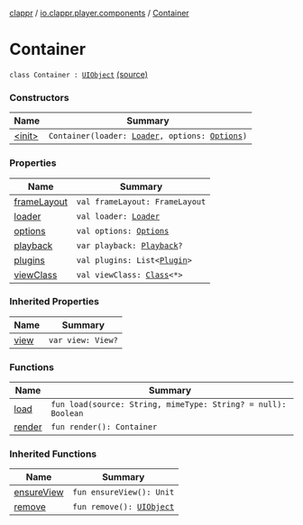 [clappr](../../index.md) / [io.clappr.player.components](../index.md) / [Container](.)

# Container

`class Container : `[`UIObject`](../../io.clappr.player.base/-u-i-object/index.md) [(source)](https://github.com/clappr/clappr-android/tree/dev/clappr/src/main/kotlin/io/clappr/player/components/Container.kt#L13)

### Constructors

| Name | Summary |
|---|---|
| [&lt;init&gt;](-init-.md) | `Container(loader: `[`Loader`](../../io.clappr.player.plugin/-loader/index.md)`, options: `[`Options`](../../io.clappr.player.base/-options/index.md)`)` |

### Properties

| Name | Summary |
|---|---|
| [frameLayout](frame-layout.md) | `val frameLayout: FrameLayout` |
| [loader](loader.md) | `val loader: `[`Loader`](../../io.clappr.player.plugin/-loader/index.md) |
| [options](options.md) | `val options: `[`Options`](../../io.clappr.player.base/-options/index.md) |
| [playback](playback.md) | `var playback: `[`Playback`](../-playback/index.md)`?` |
| [plugins](plugins.md) | `val plugins: List<`[`Plugin`](../../io.clappr.player.plugin/-plugin/index.md)`>` |
| [viewClass](view-class.md) | `val viewClass: `[`Class`](http://docs.oracle.com/javase/6/docs/api/java/lang/Class.html)`<*>` |

### Inherited Properties

| Name | Summary |
|---|---|
| [view](../../io.clappr.player.base/-u-i-object/view.md) | `var view: View?` |

### Functions

| Name | Summary |
|---|---|
| [load](load.md) | `fun load(source: String, mimeType: String? = null): Boolean` |
| [render](render.md) | `fun render(): Container` |

### Inherited Functions

| Name | Summary |
|---|---|
| [ensureView](../../io.clappr.player.base/-u-i-object/ensure-view.md) | `fun ensureView(): Unit` |
| [remove](../../io.clappr.player.base/-u-i-object/remove.md) | `fun remove(): `[`UIObject`](../../io.clappr.player.base/-u-i-object/index.md) |
